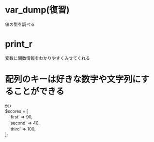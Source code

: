 # var_dump(復習)
値の型を調べる

# print_r
変数に関数情報をわかりやすくみせてくれる

# 配列のキーは好きな数字や文字列にすることができる
例）  
$scores = [  
　'first'  => 90,  
　'second' => 40,  
　'third'  => 100,  
];